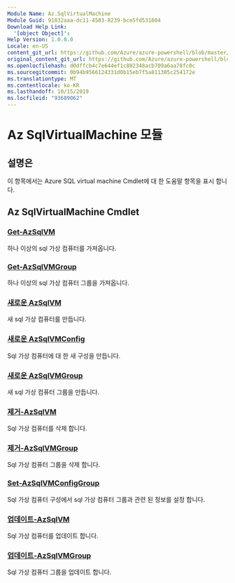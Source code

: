 ```yaml
---
Module Name: Az.SqlVirtualMachine
Module Guid: 91832aaa-dc11-4583-8239-bce5fd531604
Download Help Link:
  '[object Object]': 
Help Version: 1.0.0.0
Locale: en-US
content_git_url: https://github.com/Azure/azure-powershell/blob/master/src/SqlVirtualMachine/SqlVirtualMachine/help/Az.SqlVirtualMachine.md
original_content_git_url: https://github.com/Azure/azure-powershell/blob/master/src/SqlVirtualMachine/SqlVirtualMachine/help/Az.SqlVirtualMachine.md
ms.openlocfilehash: d0dffcb4c7e644ef1c802348acb709a6aa78fc0c
ms.sourcegitcommit: 0b94b9566124331d0b15eb7f5a811305c254172e
ms.translationtype: MT
ms.contentlocale: ko-KR
ms.lasthandoff: 10/15/2019
ms.locfileid: "93689062"
---
```

# Az SqlVirtualMachine 모듈
## 설명은
이 항목에서는 Azure SQL virtual machine Cmdlet에 대 한 도움말 항목을 표시 합니다.

## Az SqlVirtualMachine Cmdlet
### [Get-AzSqlVM](Get-AzSqlVM.md)
하나 이상의 sql 가상 컴퓨터를 가져옵니다.

### [Get-AzSqlVMGroup](Get-AzSqlVMGroup.md)
하나 이상의 sql 가상 컴퓨터 그룹을 가져옵니다.

### [새로운 AzSqlVM](New-AzSqlVM.md)
새 sql 가상 컴퓨터를 만듭니다.

### [새로운 AzSqlVMConfig](New-AzSqlVMConfig.md)
Sql 가상 컴퓨터에 대 한 새 구성을 만듭니다.

### [새로운 AzSqlVMGroup](New-AzSqlVMGroup.md)
새 sql 가상 컴퓨터 그룹을 만듭니다.

### [제거-AzSqlVM](Remove-AzSqlVM.md)
Sql 가상 컴퓨터를 삭제 합니다.

### [제거-AzSqlVMGroup](Remove-AzSqlVMGroup.md)
Sql 가상 컴퓨터 그룹을 삭제 합니다.

### [Set-AzSqlVMConfigGroup](Set-AzSqlVMConfigGroup.md)
Sql 가상 컴퓨터 구성에서 sql 가상 컴퓨터 그룹과 관련 된 정보를 설정 합니다.

### [업데이트-AzSqlVM](Update-AzSqlVM.md)
Sql 가상 컴퓨터를 업데이트 합니다.

### [업데이트-AzSqlVMGroup](Update-AzSqlVMGroup.md)
Sql 가상 컴퓨터 그룹을 업데이트 합니다.

